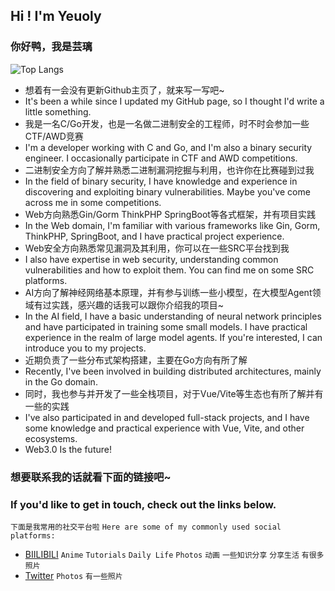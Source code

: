 ## Hi ! I'm Yeuoly
### 你好鸭，我是芸璃
![Top Langs](https://github-readme-stats.vercel.app/api?username=Yeuoly&show_icons=true&title_color=000&icon_color=0099ff&text_color=000&bg_color=ffffff&hide_border=true)


- 想着有一会没有更新Github主页了，就来写一写吧~
- It's been a while since I updated my GitHub page, so I thought I'd write a little something.
- 我是一名C/Go开发，也是一名做二进制安全的工程师，时不时会参加一些CTF/AWD竞赛
- I'm a developer working with C and Go, and I'm also a binary security engineer. I occasionally participate in CTF and AWD competitions.
- 二进制安全方向了解并熟悉二进制漏洞挖掘与利用，也许你在比赛碰到过我
- In the field of binary security, I have knowledge and experience in discovering and exploiting binary vulnerabilities. Maybe you've come across me in some competitions.
- Web方向熟悉Gin/Gorm ThinkPHP SpringBoot等各式框架，并有项目实践
- In the Web domain, I'm familiar with various frameworks like Gin, Gorm, ThinkPHP, SpringBoot, and I have practical project experience.
- Web安全方向熟悉常见漏洞及其利用，你可以在一些SRC平台找到我
- I also have expertise in web security, understanding common vulnerabilities and how to exploit them. You can find me on some SRC platforms.
- AI方向了解神经网络基本原理，并有参与训练一些小模型，在大模型Agent领域有过实践，感兴趣的话我可以跟你介绍我的项目~
- In the AI field, I have a basic understanding of neural network principles and have participated in training some small models. I have practical experience in the realm of large model agents. If you're interested, I can introduce you to my projects.
- 近期负责了一些分布式架构搭建，主要在Go方向有所了解
- Recently, I've been involved in building distributed architectures, mainly in the Go domain.
- 同时，我也参与并开发了一些全栈项目，对于Vue/Vite等生态也有所了解并有一些的实践
- I've also participated in and developed full-stack projects, and I have some knowledge and practical experience with Vue, Vite, and other ecosystems.
- Web3.0 Is the future!

### 想要联系我的话就看下面的链接吧~
### If you'd like to get in touch, check out the links below.
`下面是我常用的社交平台啦`
`Here are some of my commonly used social platforms:`

- [BIILIBILI](https://space.bilibili.com/40691233) `Anime` `Tutorials` `Daily Life` `Photos` `动画` `一些知识分享` `分享生活` `有很多照片`
- [Twitter](https://twitter.com/Yeuoly1) `Photos` `有一些照片`
